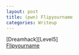 ```yaml
---
layout: post
title: (pwn) Flipyourname
categories: Writeup
---
```


[Dreamhack][Level5]<br>
[Flipyourname](https://bugeun1007.tistory.com/80)